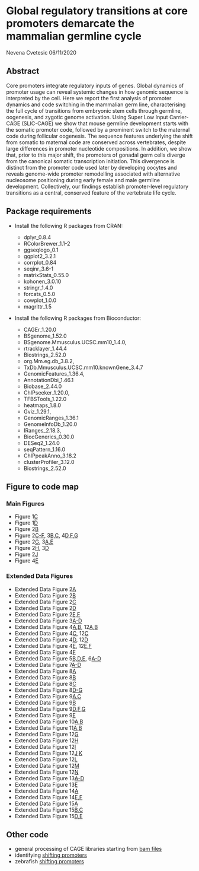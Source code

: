 Global regulatory transitions at core promoters demarcate the mammalian
germline cycle
================
Nevena Cvetesic
06/11/2020

## Abstract

Core promoters integrate regulatory inputs of genes. Global dynamics of promoter usage can reveal systemic changes in how genomic sequence is interpreted by the cell. Here we report the first analysis of promoter dynamics and code switching in the mammalian germ line, characterising the full cycle of transitions from embryonic stem cells through germline, oogenesis, and zygotic genome activation. Using Super Low Input Carrier-CAGE (SLIC-CAGE) we show that mouse germline development starts with the somatic promoter code, followed by a prominent switch to the maternal code during follicular oogenesis. The sequence features underlying the shift from somatic to maternal code are conserved across vertebrates, despite large differences in promoter nucleotide compositions. In addition, we show that, prior to this major shift, the promoters of gonadal germ cells diverge from the canonical somatic transcription initiation. This divergence is distinct from the promoter code used later by developing oocytes and reveals genome-wide promoter remodelling associated with alternative nucleosome positioning during early female and male germline development. Collectively, our findings establish promoter-level regulatory transitions as a central, conserved feature of the vertebrate life cycle.

## Package requirements

  - Install the following R packages from CRAN:   
    - dplyr_0.8.4
    - RColorBrewer_1.1-2
    - ggseqlogo_0.1 
    - ggplot2_3.2.1
    - corrplot_0.84
    - seqinr_3.6-1
    - matrixStats_0.55.0
    - kohonen_3.0.10
    - stringr_1.4.0
    - forcats_0.5.0 
    - cowplot_1.0.0
    - magrittr_1.5 
    
  - Install the following R packages from Bioconductor:  
    - CAGEr_1.20.0
    - BSgenome_1.52.0
    - BSgenome.Mmusculus.UCSC.mm10_1.4.0,
    - rtracklayer_1.44.4
    - Biostrings_2.52.0
    - org.Mm.eg.db_3.8.2,
    - TxDb.Mmusculus.UCSC.mm10.knownGene_3.4.7
    - GenomicFeatures_1.36.4,
    - AnnotationDbi_1.46.1
    - Biobase_2.44.0 
    - ChIPseeker_1.20.0,
    - TFBSTools_1.22.0
    - heatmaps_1.8.0
    - Gviz_1.29.1,
    - GenomicRanges_1.36.1
    - GenomeInfoDb_1.20.0
    - IRanges_2.18.3,
    - BiocGenerics_0.30.0 
    - DESeq2_1.24.0
    - seqPattern_1.16.0
    - ChIPpeakAnno_3.18.2
    - clusterProfiler_3.12.0
    - Biostrings_2.52.0
    
    
## Figure to code map
### Main Figures

  - Figure 1[C](analysis/01_CTSS_expression_correlation.R)
  - Figure 1[D](analysis/02_TC_tpm_PCA.R)
  - Figure 2[B](analysis/03_domTSS_dist_distribution.R)
  - Figure 2[C-F](analysis/04_heatmaps.R), 3[B,C](analysis/04_heatmaps.R), 4[D,F,G](analysis/04_heatmaps.R)
  - Figure 2[G](analysis/05_TBPpwm_match_distribution.R), 3[A,E](analysis/05_TBPpwm_match_distribution.R)  
  - Figure 2[H](analysis/06_seqlogos.R), 3[D](analysis/06_seqlogos.R)
  - Figure 2[J](analysis/07_Wbox_stretch_length.R)
  - Figure 4[E](analysis/08_IQwidth_correlation.R)

### Extended Data Figures
  - Extended Data Figure 2[A](analysis/09_IQwidth_distribution.R)
  - Extended Data Figure 2[B](analysis/10_IQwidth_distribution_boxplot.R)
  - Extended Data Figure 2[C](analysis/11_narrow_broad_promoters_no.R)
  - Extended Data Figure 2[D](analysis/12_promoter_genomic_locations.R)
  - Extended Data Figure 2[E,F](analysis/13_CTSS_PCA.R)
  - Extended Data Figure 3[A-D](analysis/14_distance_annotation.R)
  - Extended Data Figure 4[A,B](analysis/15_GO_enrichment.R), 12[A,B](analysis/15_GO_enrichment.R)
  - Extended Data Figure 4[C](analysis/16_GC_promoter_content.R), 12[C](analysis/16_GC_promoter_content.R)
  - Extended Data Figure 4[D](analysis/17_tpm_distribution_shifts.R), 12[D](analysis/17_tpm_distribution_shifts.R)
  - Extended Data Figure 4[E](analysis/18_Venn_shifts_overlap.R), 12[E,F](analysis/18_Venn_shifts_overlap.R)
  - Extended Data Figure 4[F](analysis/03_domTSS_dist_distribution.R)
  - Extended Data Figure 5[B,D,E](analysis/04_heatmaps.R), 6[A-D](analysis/04_heatmaps.R)
  - Extended Data Figure 7[A-D](analysis/19_tetranucleotide_composition.R)
  - Extended Data Figure 8[A](analysis/20_SOM_promoter_classification.R)
  - Extended Data Figure 8[B](analysis/21_SOM_promoter_class_genomic_location.R)
  - Extended Data Figure 8[C](analysis/22_SOM_class_expression_correlation.R)
  - Extended Data Figure 8[D-G](analysis/23_SOM_class_GO_enrichment.R)
  - Extended Data Figure 9[A,C](analysis/05_TBPpwm_match_distribution.R)
  - Extended Data Figure 9[B](analysis/22_SOM_class_expression_correlation.R)
  - Extended Data Figure 9[D,F,G](analysis/04_heatmaps.R)
  - Extended Data Figure 9[E](analysis/06_seqlogos.R)
  - Extended Data Figure 10[A,B](analysis/04_heatmaps.R)
  - Extended Data Figure 11[A,B](analysis/24_somaticTSS_expression.R)
  - Extended Data Figure 12[G](analysis/25_GGC_shifts_expression_corr.R)
  - Extended Data Figure 12[H](analysis/26_CpG_correlation_shift_spread.R)
  - Extended Data Figure 12[I](analysis/27_GGC_spread_methylation.R)
  - Extended Data Figure 12[J,K](analysis/28_WW_periodicity_GGC_shifts.R)
  - Extended Data Figure 12[L](analysis/29_WW_autocorrelation_GGC_shifts.R)
  - Extended Data Figure 12[M](analysis/30_WW_autocorrelation_mESC.R)
  - Extended Data Figure 12[N](analysis/04_heatmaps.R)
  - Extended Data Figure 13[A-D](analysis/31_pre_nucleosome_pwm.R)
  - Extended Data Figure 13[E](analysis/32_GGC_shift_correlations.R)
  - Extended Data Figure 14[A](analysis/33_GGC_single_double_shift_stratification.R)
  - Extended Data Figure 14[E,F](analysis/34_GGC_single_double_shift_heatmaps.R)
  - Extended Data Figure 15[A](analysis/35_SOM_domCTSS_classification.R)
  - Extended Data Figure 15[B,C](analysis/36_SOM_domCTSS_WW_periodicity.R)
  - Extended Data Figure 15[D,E](analysis/37_SOM_domCTSS_WW_autocorrelation.R)
  
## Other code  
  - general processing of CAGE libraries starting from [bam files](analysis/CAGE_processing.R)
  - identifying [shifting promoters](analysis/shifting_promoters.R)
  - zebrafish [shifting promoters](analysis/zebrafish_CAGE_shifts.R)

